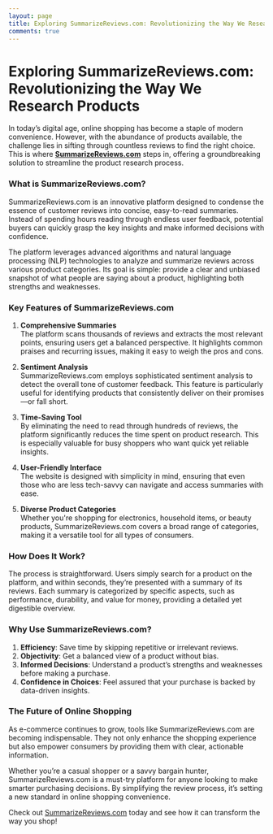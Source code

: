 ```yaml
---
layout: page
title: Exploring SummarizeReviews.com: Revolutionizing the Way We Research Products
comments: true
---
```



# Exploring SummarizeReviews.com: Revolutionizing the Way We Research Products

In today’s digital age, online shopping has become a staple of modern convenience. However, with the abundance of products available, the challenge lies in sifting through countless reviews to find the right choice. This is where **[SummarizeReviews.com](https://www.summarizereviews.com/)** steps in, offering a groundbreaking solution to streamline the product research process.  

### What is SummarizeReviews.com?  

SummarizeReviews.com is an innovative platform designed to condense the essence of customer reviews into concise, easy-to-read summaries. Instead of spending hours reading through endless user feedback, potential buyers can quickly grasp the key insights and make informed decisions with confidence.  

The platform leverages advanced algorithms and natural language processing (NLP) technologies to analyze and summarize reviews across various product categories. Its goal is simple: provide a clear and unbiased snapshot of what people are saying about a product, highlighting both strengths and weaknesses.  

### Key Features of SummarizeReviews.com  

1. **Comprehensive Summaries**  
   The platform scans thousands of reviews and extracts the most relevant points, ensuring users get a balanced perspective. It highlights common praises and recurring issues, making it easy to weigh the pros and cons.  

2. **Sentiment Analysis**  
   SummarizeReviews.com employs sophisticated sentiment analysis to detect the overall tone of customer feedback. This feature is particularly useful for identifying products that consistently deliver on their promises—or fall short.  

3. **Time-Saving Tool**  
   By eliminating the need to read through hundreds of reviews, the platform significantly reduces the time spent on product research. This is especially valuable for busy shoppers who want quick yet reliable insights.  

4. **User-Friendly Interface**  
   The website is designed with simplicity in mind, ensuring that even those who are less tech-savvy can navigate and access summaries with ease.  

5. **Diverse Product Categories**  
   Whether you're shopping for electronics, household items, or beauty products, SummarizeReviews.com covers a broad range of categories, making it a versatile tool for all types of consumers.  

### How Does It Work?  

The process is straightforward. Users simply search for a product on the platform, and within seconds, they’re presented with a summary of its reviews. Each summary is categorized by specific aspects, such as performance, durability, and value for money, providing a detailed yet digestible overview.  

### Why Use SummarizeReviews.com?  

1. **Efficiency**: Save time by skipping repetitive or irrelevant reviews.  
2. **Objectivity**: Get a balanced view of a product without bias.  
3. **Informed Decisions**: Understand a product’s strengths and weaknesses before making a purchase.  
4. **Confidence in Choices**: Feel assured that your purchase is backed by data-driven insights.  

### The Future of Online Shopping  

As e-commerce continues to grow, tools like SummarizeReviews.com are becoming indispensable. They not only enhance the shopping experience but also empower consumers by providing them with clear, actionable information.  

Whether you’re a casual shopper or a savvy bargain hunter, SummarizeReviews.com is a must-try platform for anyone looking to make smarter purchasing decisions. By simplifying the review process, it’s setting a new standard in online shopping convenience.  

Check out [SummarizeReviews.com](https://www.summarizereviews.com/) today and see how it can transform the way you shop!  
